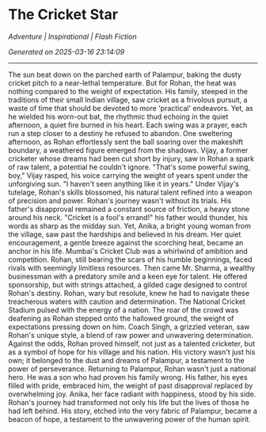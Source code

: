 # The Cricket Star

*Adventure | Inspirational | Flash Fiction*

*Generated on 2025-03-16 23:14:09*

---

The sun beat down on the parched earth of Palampur, baking the dusty cricket pitch to a near-lethal temperature.  But for Rohan, the heat was nothing compared to the weight of expectation.  His family, steeped in the traditions of their small Indian village, saw cricket as a frivolous pursuit, a waste of time that should be devoted to more 'practical' endeavors. Yet, as he wielded his worn-out bat, the rhythmic thud echoing in the quiet afternoon, a quiet fire burned in his heart. Each swing was a prayer, each run a step closer to a destiny he refused to abandon. One sweltering afternoon, as Rohan effortlessly sent the ball soaring over the makeshift boundary, a weathered figure emerged from the shadows. Vijay, a former cricketer whose dreams had been cut short by injury, saw in Rohan a spark of raw talent, a potential he couldn't ignore.  "That's some powerful swing, boy," Vijay rasped, his voice carrying the weight of years spent under the unforgiving sun. "I haven't seen anything like it in years."  Under Vijay's tutelage, Rohan's skills blossomed, his natural talent refined into a weapon of precision and power. Rohan's journey wasn't without its trials.  His father's disapproval remained a constant source of friction, a heavy stone around his neck.  "Cricket is a fool's errand!" his father would thunder, his words as sharp as the midday sun.  Yet, Anika, a bright young woman from the village, saw past the hardships and believed in his dream.  Her quiet encouragement, a gentle breeze against the scorching heat, became an anchor in his life. Mumbai's Cricket Club was a whirlwind of ambition and competition.  Rohan, still bearing the scars of his humble beginnings, faced rivals with seemingly limitless resources.  Then came Mr. Sharma, a wealthy businessman with a predatory smile and a keen eye for talent.  He offered sponsorship, but with strings attached, a gilded cage designed to control Rohan's destiny.  Rohan, wary but resolute, knew he had to navigate these treacherous waters with caution and determination. The National Cricket Stadium pulsed with the energy of a nation. The roar of the crowd was deafening as Rohan stepped onto the hallowed ground, the weight of expectations pressing down on him.  Coach Singh, a grizzled veteran, saw Rohan's unique style, a blend of raw power and unwavering determination.  Against the odds, Rohan proved himself, not just as a talented cricketer, but as a symbol of hope for his village and his nation. His victory wasn't just his own; it belonged to the dust and dreams of Palampur, a testament to the power of perseverance. Returning to Palampur, Rohan wasn't just a national hero. He was a son who had proven his family wrong. His father, his eyes filled with pride, embraced him, the weight of past disapproval replaced by overwhelming joy. Anika, her face radiant with happiness, stood by his side. Rohan's journey had transformed not only his life but the lives of those he had left behind. His story, etched into the very fabric of Palampur, became a beacon of hope, a testament to the unwavering power of the human spirit.